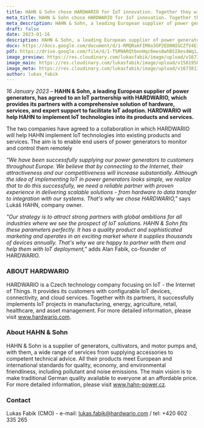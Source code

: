 ```yaml
---
title: HAHN & Sohn chose HARDWARIO for IoT innovation. Together they will modernize the power generators by connecting them to the Internet
meta_title: HAHN & Sohn chose HARDWARIO for IoT innovation. Together they will modernize the power generators by connecting them to the Internet
meta_description: HAHN & Sohn, a leading European supplier of power generators, has agreed to an IoT partnership with HARDWARIO, which provides its partners with a comprehensive solution of hardware, services, and expert support to facilitate IoT adoption. HARDWARIO will help HAHN to implement IoT technologies into its products and services 
draft: false
date: 2023-01-16
description: HAHN & Sohn, a leading European supplier of power generators, has agreed to an IoT partnership with HARDWARIO, which provides its partners with a comprehensive solution of hardware, services, and expert support to facilitate IoT adoption. HARDWARIO will help HAHN to implement IoT technologies into its products and services
docx: https://docs.google.com/document/d/1-RMQRakFIM0o3OP2ED0NIGCZfV4E3tKs/edit?usp=sharing&ouid=100979526148034723712&rtpof=true&sd=true
pdf: https://drive.google.com/file/d/1-TSM9ARQtbnnHqc6mes8whBSI8es4Wq1/view?usp=sharing
image_preview: https://res.cloudinary.com/lukasfabik/image/upload/v1673790292/press/2023-01-16-hahn-partnership-preview.png
image_main: https://res.cloudinary.com/lukasfabik/image/upload/v1581950249/blog/wide_placeholder.jpg
image_meta: https://res.cloudinary.com/lukasfabik/image/upload/v1673813043/press/2023-01-16-hahn-partnership-en.png
author: lukas_fabik
---
```


*16 January 2023* – **HAHN & Sohn, a leading European supplier of power generators, has agreed to an IoT partnership with HARDWARIO, which provides its partners with a comprehensive solution of hardware, services, and expert support to facilitate IoT adoption. HARDWARIO will help HAHN to implement IoT technologies into its products and services.**

The two companies have agreed to a collaboration in which HARDWARIO will help HAHN implement IoT technologies into existing products and services. The aim is to enable end users of power generators to monitor and control them remotely

*"We have been successfully supplying our power generators to customers throughout Europe. We believe that by connecting to the Internet, their attractiveness and our competitiveness will increase substantially. Although the idea of implementing IoT in power generators looks simple, we realize that to do this successfully, we need a reliable partner with proven experience in delivering scalable solutions - from hardware to data transfer to integration with our systems. That's why we chose HARDWARIO,"* says Lukáš HAHN, company owner.

*"Our strategy is to attract strong partners with global ambitions for all industries where we see the prospect of IoT solutions. HAHN & Sohn fits these parameters perfectly. It has a quality product and sophisticated marketing and operates in an exciting market where it supplies thousands of devices annually. That's why we are happy to partner with them and help them with IoT deployment,"* adds Alan Fabik, co-founder of HARDWARIO.

### ABOUT HARDWARIO

HARDWARIO is a Czech technology company focusing on IoT - the Internet of Things. It provides its customers with configurable IoT devices, connectivity, and cloud services. Together with its partners, it successfully implements IoT projects in manufacturing, energy, agriculture, retail, healthcare, and asset management. For more detailed information, please visit www.hardwario.com.

### About HAHN & Sohn

HAHN & Sohn is a supplier of generators, cultivators, and motor pumps and, with them, a wide range of services from supplying accessories to competent technical advice. All their products meet European and international standards for quality, economy, and environmental friendliness, including pollutant and noise emissions. The main vision is to make traditional German quality available to everyone at an affordable price. For more detailed information, please visit www.hahn-power.cz. 

### Contact

Lukas Fabik (CMO) - e-mail: lukas.fabik@hardwario.com / tel: +420 602 335 265